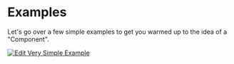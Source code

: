 # Examples

Let's go over a few simple examples to get you warmed up to the idea of a "Component".

[![Edit Very Simple Example](https://codesandbox.io/static/img/play-codesandbox.svg)](https://codesandbox.io/s/j2nxoo851w)